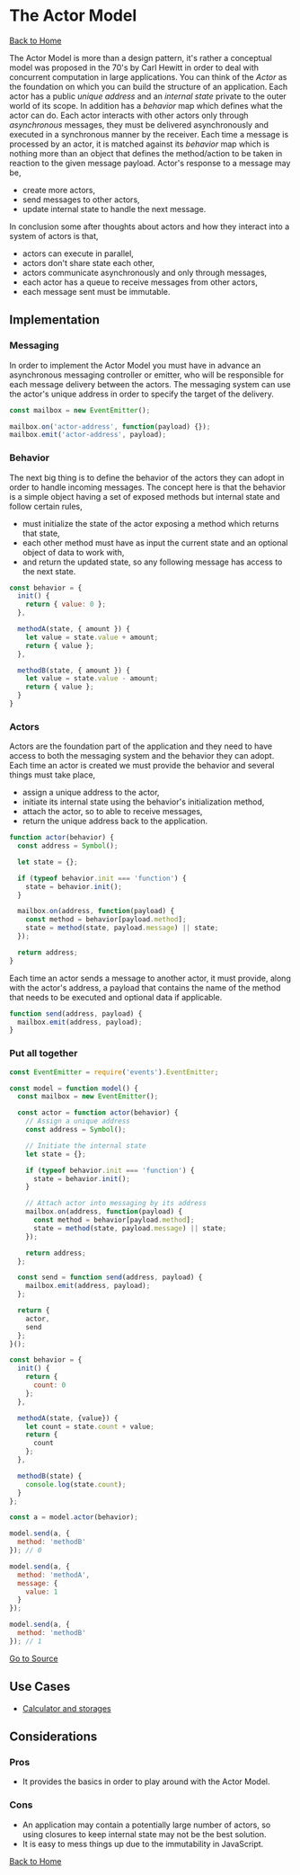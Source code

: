 # The Actor Model #

[Back to Home](../../../)

The Actor Model is more than a design pattern, it's rather a conceptual model was proposed in the 70's by Carl Hewitt in order to deal with concurrent computation in large applications. You can think of the *Actor* as the foundation on which you can build the structure of an application. Each actor has a public *unique address* and an *internal state* private to the outer world of its scope. In addition has a *behavior* map which defines what the actor can do. Each actor interacts with other actors only through *asynchronous* messages, they must be delivered asynchronously and executed in a synchronous manner by the receiver. Each time a message is processed by an actor, it is matched against its *behavior* map which is nothing more than an object that defines the method/action to be taken in reaction to the given message payload. Actor's response to a message may be,

* create more actors,
* send messages to other actors,
* update internal state to handle the next message.

In conclusion some after thoughts about actors and how they interact into a system of actors is that,

* actors can execute in parallel,
* actors don't share state each other,
* actors communicate asynchronously and only through messages,
* each actor has a queue to receive messages from other actors,
* each message sent must be immutable.

## Implementation ##

### Messaging ###

In order to implement the Actor Model you must have in advance an asynchronous messaging controller or emitter, who will be responsible for each message delivery between the actors. The messaging system can use the actor's unique address in order to specify the target of the delivery.

```JavaScript
const mailbox = new EventEmitter();

mailbox.on('actor-address', function(payload) {});
mailbox.emit('actor-address', payload);
```

### Behavior ###

The next big thing is to define the behavior of the actors they can adopt in order to handle incoming messages. The concept here is that the behavior is a simple object having a set of exposed methods but internal state and follow certain rules,

* must initialize the state of the actor exposing a method which returns that state,
* each other method must have as input the current state and an optional object of data to work with,
* and return the updated state, so any following message has access to the next state.

```JavaScript
const behavior = {
  init() {
    return { value: 0 };
  },

  methodA(state, { amount }) {
    let value = state.value + amount;
    return { value };
  },

  methodB(state, { amount }) {
    let value = state.value - amount;
    return { value };
  }
}
```

### Actors ###

Actors are the foundation part of the application and they need to have access to both the messaging system and the behavior they can adopt. Each time an actor is created we must provide the behavior and several things must take place,

* assign a unique address to the actor,
* initiate its internal state using the behavior's initialization method,
* attach the actor, so to able to receive messages,
* return the unique address back to the application.

```JavaScript
function actor(behavior) {
  const address = Symbol();

  let state = {};

  if (typeof behavior.init === 'function') {
    state = behavior.init();
  }

  mailbox.on(address, function(payload) {
    const method = behavior[payload.method];
    state = method(state, payload.message) || state;
  });

  return address;
}
```

Each time an actor sends a message to another actor, it must provide, along with the actor's address, a payload that contains the name of the method that needs to be executed and optional data if applicable.

```JavaScript
function send(address, payload) {
  mailbox.emit(address, payload);
}
```

### Put all together ###

```JavaScript
const EventEmitter = require('events').EventEmitter;

const model = function model() {
  const mailbox = new EventEmitter();

  const actor = function actor(behavior) {
    // Assign a unique address
    const address = Symbol();

    // Initiate the internal state
    let state = {};

    if (typeof behavior.init === 'function') {
      state = behavior.init();
    }

    // Attach actor into messaging by its address
    mailbox.on(address, function(payload) {
      const method = behavior[payload.method];
      state = method(state, payload.message) || state;
    });

    return address;
  };

  const send = function send(address, payload) {
    mailbox.emit(address, payload);
  };

  return {
    actor,
    send
  };
}();

const behavior = {
  init() {
    return {
      count: 0
    };
  },

  methodA(state, {value}) {
    let count = state.count + value;
    return {
      count
    };
  },

  methodB(state) {
    console.log(state.count);
  }
};

const a = model.actor(behavior);

model.send(a, {
  method: 'methodB'
}); // 0

model.send(a, {
  method: 'methodA',
  message: {
    value: 1
  }
});

model.send(a, {
  method: 'methodB'
}); // 1
```

[Go to Source](index.js)

## Use Cases ##
* [Calculator and storages](calculator.js)

## Considerations ##

### Pros ###
* It provides the basics in order to play around with the Actor Model.

### Cons ###
* An application may contain a potentially large number of actors, so using closures to keep internal state may not be the best solution.
* It is easy to mess things up due to the immutability in JavaScript.

[Back to Home](../../../)
